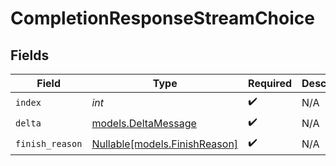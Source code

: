 # CompletionResponseStreamChoice


## Fields

| Field                                                      | Type                                                       | Required                                                   | Description                                                |
| ---------------------------------------------------------- | ---------------------------------------------------------- | ---------------------------------------------------------- | ---------------------------------------------------------- |
| `index`                                                    | *int*                                                      | :heavy_check_mark:                                         | N/A                                                        |
| `delta`                                                    | [models.DeltaMessage](../models/deltamessage.md)           | :heavy_check_mark:                                         | N/A                                                        |
| `finish_reason`                                            | [Nullable[models.FinishReason]](../models/finishreason.md) | :heavy_check_mark:                                         | N/A                                                        |
